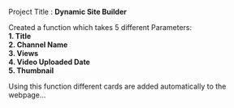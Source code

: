 Project Title : <b>Dynamic Site Builder</b>

Created a function which takes 5 different Parameters:
<br>
<b>1. Title</b>
<br>
<b>2. Channel Name</b>
<br>
<b>3. Views</b>
<br>
<b>4. Video Uploaded Date</b>
<br>
<b>5. Thumbnail</b>


Using this function different cards are added automatically to the webpage...
